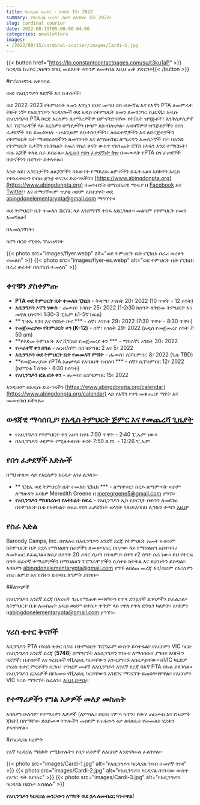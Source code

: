 ```yaml
---
title: ካርዲናል ኩሪየር - ኦገስት 15፣ 2022
summary: የካርዲናል ኩሪየር ጋዜጣ ለኦገስት 15፣ 2022።
slug: cardinal courier
date: 2022-08-15T05:00:00-04:00
categories: newsletters
images: 
- /2022/08/15/cardinal-courier/images/Cardi-1.jpg
---
```


{{< button href="https://lp.constantcontactpages.com/su/t3ku1aP" >}}ካርዲናል ኩሪየር ጋዜጣን በገቢ መልእክት ሳጥንዎ ለመቀበል እዚህ ጠቅ ያድርጉ።{{< /button >}}

#የፕሬዝዳንቱ አቀባበል

ውድ የአቢንግዶን ጓደኞች እና ቤተሰቦች፣

ወደ 2022-2023 የትምህርት ዘመን እንኳን ደህና መጣህ ደስ ብሎኛል እና የእኛን PTA ለመምራት ትሁት ነኝ። የአቢንግዶን ካርዲናሎች ወደ አዲስ የትምህርት ዘመን ለመሸጋገር ሲዘጋጁ፣ አዲሱ የአቢንግዶን PTA ቦርድ እርስዎን ለተማሪዎችዎ በምናቅድባቸው የት/ቤት ዝግጅቶች፣ እንቅስቃሴዎች እና ፕሮግራሞች ላይ እርስዎን በማየታችን በጣም ደስ ብሎታል። አብዛኛዎቹ ዝግጅቶቻችን በበጎ ፈቃደኞች ላይ ይመረኮዛሉ - ሁልጊዜም ለቤተሰቦቻችን፣ ለሰራተኞቻችን እና ለድርጅቶቻችን የትምህርት ቤት ማህበረሰባችንን ለመገንባት እና ለማጠናከር ለሚረዱን አመስጋኞች ነን። በአንድ የትምህርት ቤታችን የአትክልት ስፍራ የስራ ቀናት ውስጥ የእንጨት ቺፕስ አካፋን እንደ ተማርኩት፣ ብዙ እጆች ቀላል ስራ ይሰራሉ። [አዲሱን የበጎ ፈቃደኝነት ቅጽ](https://www.abingdonpta.org/volunteer/) በመሙላት የPTA በጎ ፈቃደኞች ቡድናችንን በደግነት ይቀላቀሉ።

አንድ ላይ፣ አጋርነታችን ለልጆቻችን በእውነት የማይረሱ ልምዶችን ይፈጥራል። እባኮትን አዲስ የተከፈተውን የብዙ ቋንቋ ተናጋሪ ድረ-ገጻችንን [https://www.abingdonpta.org](https://www.abingdonpta.org) በመጎብኘት በማህበራዊ ሚዲያ በ [Facebook](https://www.facebook.com/AbingdonElementaryPTA) እና [Twitter](https://twitter.com/abingdonpta)፣ እና በማንኛውም ጥያቄ ወይም አስተያየት ወደ [abingdonelementarypta@gmail.com](mailto:abingdonelementarypta@gmail.com) ማግኘት።

ወደ ትምህርት ቤት ተመለስ ሽርሽር ላይ እንደማገኝ ተስፋ አደርጋለሁ። መልካም የትምህርት ዘመን እመኛለሁ!

በአመስጋኝነት፣

ሳሮን በርድ
የፒቲኤ ፕሬዝዳንት

{{< photo src="images/flyer.webp" alt="ወደ ትምህርት ቤት የፒክኒክ በራሪ ወረቀት ተመለስ" >}}
{{< photo src="images/flyer-es.webp" alt="ወደ ትምህርት ቤት የፒክኒክ በራሪ ወረቀት በስፓኒሽ ተመለስ" >}}

## ቀኖቹን ያስቀምጡ

- **PTA ወደ ትምህርት ቤት ተመለስ ፒክኒክ** - ቅዳሜ፣ ኦገስት 20፣ 2022 (10 ጥዋት - 12 ሰዓት)
- **አቢንግዶን ኦፕን ሃውስ** - ሐሙስ፣ ኦገስት 25፣ 2022 (1-2፡30 ከሰዓት ለቅድመ ትምህርት እና መዋለ ህፃናት፤ 1፡30-3 ፒኤም ከ1-5ኛ ክፍል)
- ** ፒቲኤ እንባ እና የደስታ ቡና *** - ሰኞ፣ ኦገስት 29፣ 2022 (7፡30 ጥዋት - 8፡30 ጥዋት)
- **የመጀመሪያው የትምህርት ቀን (K-12)** - ሰኞ፣ ኦገስት 29፣ 2022 (አዲስ የመጀመሪያ ሰዓት 7፡50 am)
- **የቅድመ ትምህርት እና ቪፒአይ የመጀመሪያ ቀን *** - ማክሰኞ፣ ኦገስት 30፣ 2022
- **የሠራተኛ ቀን በዓል** - አርብ/ሰኞ፣ ሴፕቴምበር 2 እና 5፣ 2022
- **አቢንግዶን ወደ ትምህርት ቤት የመመለሻ ምሽት** - ሐሙስ፣ ሴፕቴምበር 8፣ 2022 (ጊዜ TBD)
- **የመጀመሪያው የPTA አጠቃላይ የአባልነት ስብሰባ *** - ሰኞ፣ ሴፕቴምበር 12፣ 2022 (ከምሽቱ 1 ሰዓት - 8፡30 ከሰዓት)
- **የአቢንግዶን ፎል ፎቶ ቀን** - ሐሙስ፣ ሴፕቴምበር 15፣ 2022

እንዲሁም በአዲሱ ድረ-ገጻችን [https://www.abingdonpta.org/calendar](https://www.abingdonpta.org/calendar) ላይ የእኛን የቀን መቁጠሪያ ማየት እና መመዝገብ ይችላሉ።

## ወዳጃዊ ማሳሰቢያ፡ [የአዲስ ትምህርት ጅምር እና የመጨረሻ ጊዜያት](https://abingdon.apsva.us/post/new-school-start-and-end-times/)

- የአቢንግዶን የትምህርት ቀን አሁን ከቀኑ 7፡50 ጥዋት - 2፡40 ፒ.ኤም ነው።
- በአቢንግዶን ቀደምት የሚለቀቁበት ቀናት 7:50 a.m. - 12:26 ፒ.ኤም.

## የበጎ ፈቃደኞች እድሎች

በሚከተለው ላይ የእርስዎን እርዳታ እንፈልጋለን።

- ** ፒቲኤ ወደ ትምህርት ቤት ተመለስ ፒክኒክ *** - ለማዋቀር፣ በረዶ ለማምጣት ወይም ለማጽዳት እባክዎ Meredith Greene በ [meregreene5@gmail.com](mailto:meregreene5@gmail.com) ያግኙ።
- **የአቢንግዶን ማህበረሰብ የአትክልት ስፍራ** - የአቢንግዶን ኢኮ የድርጊት ቡድንን ለመደገፍ በትምህርት ቤቱ የአትክልት ስፍራ የበጎ ፈቃደኝነት ፍላጎት ካለህ፣እባክህ ሊንኩን ተጫን [እዚህ](https://lp.constantcontactpages.com/su/SjhlqrR?source_id=0061ea0d-9950-4d52-82be-4559d1474d3b&source_type=em&c=)።

## የስራ እድል

Baroody Camps, Inc. በየእለቱ በአቢንግዶን አንደኛ ደረጃ የትምህርት አመት ሁሉንም ከትምህርት ቤት በኋላ የማበልጸግ ስራዎችን ለመቆጣጠር በቦታው ላይ የማበልጸግ አስተባባሪ ለመቅጠር ይፈልጋል። ክፍያ በሰዓት 20 ዶላር ሲሆን በተለምዶ በቀን የ2 ሰዓት ስራ ነው። ይህ የትርፍ ሰዓት ሰራተኛ ተማሪዎቻችን በማበልጸግ ፕሮግራሞቻችን ሲሳተፉ ክትትል እና ደህንነትን ይሰጣል። እባክዎን [abingdonelementarypta@gmail.com](mailto:abingdonelementarypta@gmail.com) ያግኙ ለበለጠ መረጃ እና/ወይም የእርስዎን የስራ ልምድ እና የሽፋን ደብዳቤ ለግምት ያስገቡ።

##ልገሳዎች

የአቢንግዶን አንደኛ ደረጃ በእረፍት ጊዜ የሚጠቀሙባቸውን የጥላ ድንኳኖች ልገሳዎችን ይፈልጋል። ለትምህርት ቤቱ ለመስጠት አዲስ ወይም በቀስታ ጥቅም ላይ የዋለ የጥላ ድንኳን ካለዎት፣ እባክዎን በ[abingdonelementarypta@gmail.com](mailto:abingdonelementarypta@gmail.com) ያግኙን።

## ሃሪስ ቴተር ቅናሾች

አቢንግዶን PTA በሃሪስ ቴተር በጋራ በትምህርት ፕሮግራም ውስጥ ይሳተፋል። የእርስዎን VIC ካርድ የአቢንግዶን አንደኛ ደረጃ (**5748**) በማገናኘት ለአቢንግዶን ገንዘብ ለማሰባሰብ ያግዙ። እባኮትን ጓደኞች፣ ቤተሰቦች እና ጎረቤቶች የቪአይሲ ካርዳቸውን እንዲያገናኙ አበረታቷቸው። በVIC ካርድዎ የሃሪስ ቲተር ምርቶችን ሲገዙ፣ የግዢዎ መቶኛ ለአቢንግዶን አንደኛ ደረጃ በእኛ PTA በኩል ይለገሳል። የአቢንግዶን ደጋፊዎች በየአመቱ የቪአይሲ ካርዳቸውን እንደገና ማገናኘት ይጠበቅባቸዋል። የእርስዎን VIC ካርድ ማገናኘት ከፈለጉ፣ [እዚህ ይጫኑ](https://docs.google.com/forms/d/e/1FAIpQLSeiAe72qt4qTb_b2xmB-TUZByVkD-QxfVNyFEEHGc6sGkFzYQ/viewform)።

## የተማሪዎችን የግል እቃዎች መለያ መስጠት

እባክዎን ሁሉንም የተማሪዎን እቃዎች (ለምሳሌ፣ ቦርሳ፣ የምሳ ሳጥን፣ የውሃ ጠርሙስ እና የክረምት ጃኬት) በስማቸው ይሰይሙ። ንጥሎችን መሰየም የጠፋውን ዕቃ ለባለቤቱ የመመለስ ሂደቱን ያፋጥነዋል።

#የካርዲናል ክረምት

የእኛ ካርዲናል ማስኮት የሚከተሉትን የበጋ ፎቶዎች ለእርስዎ እንድናካፍል ፈልገዋል፡-

{{< photo src="images/Cardi-1.jpg" alt="የአቢንግዶን ካርዲናል ንባብ በመዋኛ ገንዳ" >}}
{{< photo src="images/Cardi-2.jpg" alt="የአቢንግዶን ካርዲናል በገንዳው ውስጥ የእግር ጣት እየነከሩ" >}}
{{< photo src="images/Cardi-3.jpg" alt="የአቢንግዶን ካርዲናል በደስታ እየዘለሉ" >}}

**የአቢንግዶን ካርዲናል መንጋውን ለማየት ወደ ኋላ ለመብረር ጓጉተዋል!**